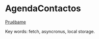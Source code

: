 # AgendaContactos
[Pruébame](https://mis-contactos-agenda.netlify.app/)

Key words: fetch, asyncronus, local storage.